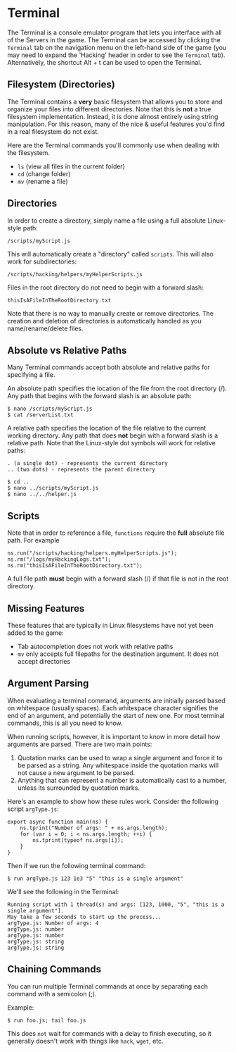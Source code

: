 # Terminal

The Terminal is a console emulator program that lets you interface with all of the
Servers in the game. The Terminal can be accessed by clicking the `Terminal` tab
on the navigation menu on the left-hand side of the game (you may need to expand
the 'Hacking' header in order to see the `Terminal` tab). Alternatively, the shortcut Alt + t can be used to open the Terminal.

## Filesystem (Directories)

The Terminal contains a **very** basic filesystem that allows you to store and
organize your files into different directories. Note that this is **not** a true
filesystem implementation. Instead, it is done almost entirely using string manipulation.
For this reason, many of the nice & useful features you'd find in a real
filesystem do not exist.

Here are the Terminal commands you'll commonly use when dealing with the filesystem.

- `ls` (view all files in the current folder)
- `cd` (change folder)
- `mv` (rename a file)

## Directories

In order to create a directory, simply name a file using a full absolute Linux-style path:

    /scripts/myScript.js

This will automatically create a "directory" called `scripts`. This will also work
for subdirectories:

    /scripts/hacking/helpers/myHelperScripts.js

Files in the root directory do not need to begin with a forward slash:

    thisIsAFileInTheRootDirectory.txt

Note that there is no way to manually create or remove directories. The creation and
deletion of directories is automatically handled as you name/rename/delete
files.

## Absolute vs Relative Paths

Many Terminal commands accept both absolute and relative paths for specifying a
file.

An absolute path specifies the location of the file from the root directory (/).
Any path that begins with the forward slash is an absolute path:

    $ nano /scripts/myScript.js
    $ cat /serverList.txt

A relative path specifies the location of the file relative to the current working directory.
Any path that does **not** begin with a forward slash is a relative path. Note that the
Linux-style dot symbols will work for relative paths:

    . (a single dot) - represents the current directory
    .. (two dots) - represents the parent directory

    $ cd ..
    $ nano ../scripts/myScript.js
    $ nano ../../helper.js

## Scripts

Note that in order to reference a file, `functions` require the
**full** absolute file path. For example

    ns.run("/scripts/hacking/helpers.myHelperScripts.js");
    ns.rm("/logs/myHackingLogs.txt");
    ns.rm("thisIsAFileInTheRootDirectory.txt");

A full file path **must** begin with a forward slash (/) if that file
is not in the root directory.

## Missing Features

These features that are typically in Linux filesystems have not yet been added to the game:

- Tab autocompletion does not work with relative paths
- `mv` only accepts full filepaths for the destination argument. It does not accept directories

## Argument Parsing

When evaluating a terminal command, arguments are initially parsed based on whitespace (usually spaces).
Each whitespace character signifies the end of an argument, and potentially the start
of new one. For most terminal commands, this is all you need to know.

When running scripts, however, it is important to know in more detail how arguments are parsed.
There are two main points:

1. Quotation marks can be used to wrap a single argument and force it to be parsed as
   a string. Any whitespace inside the quotation marks will not cause a new argument
   to be parsed.
2. Anything that can represent a number is automatically cast to a number, unless its
   surrounded by quotation marks.

Here's an example to show how these rules work. Consider the following script `argType.js`:

    export async function main(ns) {
        ns.tprint("Number of args: " + ns.args.length);
        for (var i = 0; i < ns.args.length; ++i) {
            ns.tprint(typeof ns.args[i]);
        }
    }

Then if we run the following terminal command:

    $ run argType.js 123 1e3 "5" "this is a single argument"

We'll see the following in the Terminal:

    Running script with 1 thread(s) and args: [123, 1000, "5", "this is a single argument"].
    May take a few seconds to start up the process...
    argType.js: Number of args: 4
    argType.js: number
    argType.js: number
    argType.js: string
    argType.js: string

## Chaining Commands

You can run multiple Terminal commands at once by separating each command
with a semicolon (;).

Example:

    $ run foo.js; tail foo.js

This does `not` wait for commands with a delay to finish executing, so it
generally doesn't work with things like `hack`, `wget`, etc.
